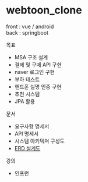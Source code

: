 # webtoon_clone

front : vue / android   
back : springboot

목표
 - MSA 구조 설계
 - 결제 및 구매 API 구현
 - naver 로그인 구현
 - 부하 테스트
 - 핸드폰 실명 인증 구현
 - 추천 시스템  
 - JPA 활용 

문서
 - 요구사항 명세서
 - API 명세서
 - 시스템 아키텍쳐 구성도
 - [ERD 설계도](https://www.erdcloud.com/d/o9XHQKST4g6SEqQLr)

강의
 - 인프런

